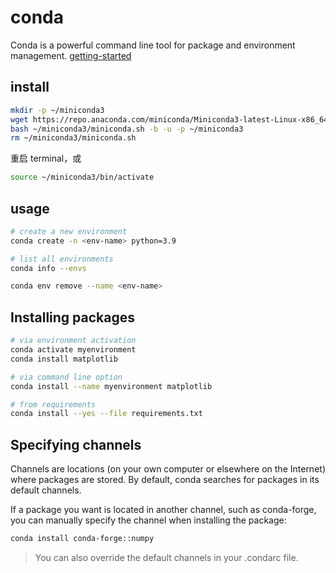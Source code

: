 # conda

Conda is a powerful command line tool for package and environment management. [getting-started](https://docs.conda.io/projects/conda/en/latest/user-guide/getting-started.html)

## install

```bash
mkdir -p ~/miniconda3
wget https://repo.anaconda.com/miniconda/Miniconda3-latest-Linux-x86_64.sh -O ~/miniconda3/miniconda.sh
bash ~/miniconda3/miniconda.sh -b -u -p ~/miniconda3
rm ~/miniconda3/miniconda.sh
```

重启 terminal，或

```bash
source ~/miniconda3/bin/activate
```

## usage

```bash
# create a new environment
conda create -n <env-name> python=3.9

# list all environments
conda info --envs

conda env remove --name <env-name>
```

## Installing packages

```bash
# via environment activation
conda activate myenvironment
conda install matplotlib

# via command line option
conda install --name myenvironment matplotlib
```

```bash
# from requirements
conda install --yes --file requirements.txt
```

## Specifying channels

Channels are locations (on your own computer or elsewhere on the Internet) where packages are stored. By default, conda searches for packages in its default channels.

If a package you want is located in another channel, such as conda-forge, you can manually specify the channel when installing the package:

```bash
conda install conda-forge::numpy
```

> You can also override the default channels in your .condarc file.
